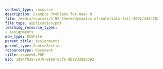 ```yaml
---
content_type: resource
description: Example Problems for Week 8
file: /media/courses/3-00-thermodynamics-of-materials-fall-2002/3d94f02980798ea09cf6aba83288bb93_exweek8.PDF
file_type: application/pdf
learning_resource_types:
- Assignments
ocw_type: OCWFile
parent_title: Assignments
parent_type: CourseSection
resourcetype: Document
title: exweek8.PDF
uid: 3d94f029-8079-8ea0-9cf6-aba83288bb93
---
```

